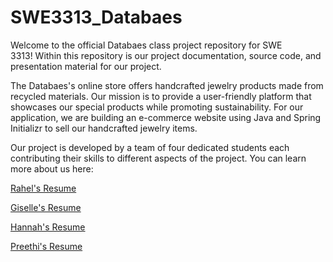 # SWE3313_Databaes
Welcome to the official Databaes class project repository for SWE 3313! Within this repository is our project documentation, source code, and presentation material for our project.

The Databaes's online store offers handcrafted jewelry products made from recycled materials. Our mission is to provide a user-friendly platform that showcases our special products while promoting sustainability. For our application, we are building an e-commerce website using Java and Spring Initializr to sell our handcrafted jewelry items.

Our project is developed by a team of four dedicated students each contributing their skills to different aspects of the project. You can learn more about us here: 

[Rahel's Resume](https://github.com/Rahellevy/Rahel-Resume/edit/master/README.md)

[Giselle's Resume](https://github.com/SWEGC/GiselleResume/blob/main/README.md)

[Hannah's Resume](https://github.com/hbschricker/HannahSchricker_Resume/tree/main?tab=readme-ov-file#hannahs_resume)

[Preethi's Resume](/resumes/PreethiNaarahariResume.md)
